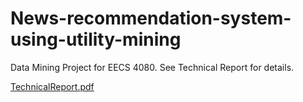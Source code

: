 # News-recommendation-system-using-utility-mining
Data Mining Project for EECS 4080. See Technical Report for details.
<object data="TechnicalReport.pdf" type="application/pdf" width="100%" height="100%">
  <p><a href=“TechnicalReport.pdf">TechnicalReport.pdf</a></p>
</object>
